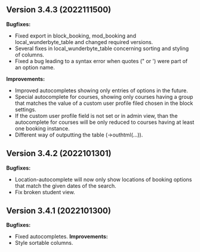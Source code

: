 ## Version 3.4.3 (2022111500)
**Bugfixes:**
* Fixed export in block_booking, mod_booking and local_wunderbyte_table and changed required versions.
* Several fixes in local_wunderbyte_table concerning sorting and styling of columns.
* Fixed a bug leading to a syntax error when quotes (" or ') were part of an option name.

**Improvements:**
* Improved autocompletes showing only entries of options in the future.
* Special autocomplete for courses, showing only courses having a group that matches the value
  of a custom user profile filed chosen in the block settings.
* If the custom user profile field is not set or in admin view, than the autocomplete for courses
  will be only reduced to courses having at least one booking instance.
* Different way of outputting the table (->outhtml(...)).

## Version 3.4.2 (2022101301)
**Bugfixes:**
* Location-autocomplete will now only show locations of booking options that match the given dates of the search.
* Fix broken student view.

## Version 3.4.1 (2022101300)
**Bugfixes:**
* Fixed autocompletes.
**Improvements:**
* Style sortable columns.